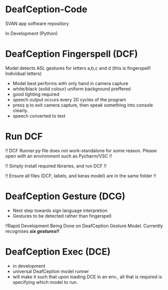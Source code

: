# DeafCeption-Code
SVAN app software repository

In Development (Python)

# DeafCeption Fingerspell (DCF)

Model detects ASL gestures for letters a,b,c and d (this is fingerspell! Individual letters)
- Model best performs with only hand in camera capture
- white/black (solid colour) uniform background preffered
- good lighting required
- speech output occurs every 20 cycles of the program
- press q to exit camera capture, then speak something into console clearly.
- speech converted to text

# Run DCF

!! DCF Runner.py file does not work-standalone for some reason. Please open with an environment such as Pycharm/VSC !!

!! Simply install required libraries, and run DCF !!

!! Ensure all files (DCF, labels, and keras model) are in the same folder !!

# DeafCeption Gesture (DCG)

- Next step towards sign language interpretion
- Gestures to be detected rather than fingerspell

!!Rapid Development Being Done on DeafCeption Gesture Model. Currently recognises ***six gestures!!***

# DeafCeption Exec (DCE)

- in development
- universal DeafCeption model runner
- will make it such that upon loading DCE in an env., all that is required is specifying which model to run.
